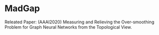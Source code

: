 # MadGap
Releated Paper: (AAAI2020) Measuring and Relieving the Over-smoothing Problem for Graph Neural Networks from the Topological View.
